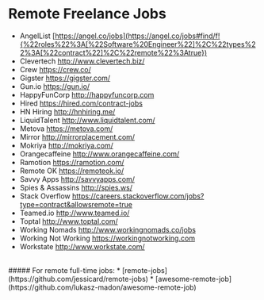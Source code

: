 # Remote Freelance Jobs

* AngelList [https://angel.co/jobs](https://angel.co/jobs#find/f!{%22roles%22%3A[%22Software%20Engineer%22]%2C%22types%22%3A[%22contract%22]%2C%22remote%22%3Atrue})
* Clevertech http://www.clevertech.biz/
* Crew https://crew.co/
* Gigster https://gigster.com/
* Gun.io https://gun.io/
* HappyFunCorp http://happyfuncorp.com
* Hired https://hired.com/contract-jobs
* HN Hiring http://hnhiring.me/
* LiquidTalent http://www.liquidtalent.com/
* Metova https://metova.com/
* Mirror http://mirrorplacement.com/
* Mokriya http://mokriya.com/
* Orangecaffeine http://www.orangecaffeine.com/
* Ramotion https://ramotion.com/
* Remote OK https://remoteok.io/
* Savvy Apps http://savvyapps.com/
* Spies & Assassins http://spies.ws/
* Stack Overflow https://careers.stackoverflow.com/jobs?type=contract&allowsremote=true
* Teamed.io http://www.teamed.io/
* Toptal http://www.toptal.com/
* Working Nomads http://www.workingnomads.co/jobs
* Working Not Working https://workingnotworking.com
* Workstate http://www.workstate.com/

<br>
##### For remote full-time jobs:
* [remote-jobs](https://github.com/jessicard/remote-jobs)
* [awesome-remote-job](https://github.com/lukasz-madon/awesome-remote-job)
